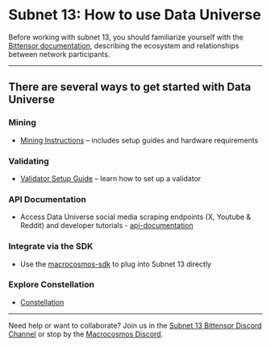# Subnet 13: How to use Data Universe

Before working with subnet 13, you should familiarize yourself with the [Bittensor documentation](https://docs.bittensor.com/), describing the ecosystem and relationships between network participants.

***

## There are several ways to get started with Data Universe&#x20;

### Mining&#x20;

* [Mining Instructions](https://github.com/macrocosm-os/data-universe/blob/main/docs/miner.md) – includes setup guides and hardware requirements&#x20;

### Validating&#x20;

* [Validator Setup Guide](https://github.com/macrocosm-os/data-universe/blob/main/docs/validator.md) – learn how to set up a validator

### API Documentation

* Access Data Universe social media scraping endpoints (X, Youtube & Reddit) and developer tutorials - [api-documentation](../../developers/api-documentation/ "mention")

### Integrate via the SDK

* Use the [macrocosmos-sdk](../../developers/macrocosmos-sdk/ "mention") to plug into Subnet 13 directly

### Explore Constellation

* [Constellation ](https://app.macrocosmos.ai/mission-command)

***

Need help or want to collaborate? Join us in the [Subnet 13 Bittensor Discord Channel](https://discord.gg/pQcDfMmX3T) or stop by the [Macrocosmos Discord](https://discord.gg/macrocosmos).
